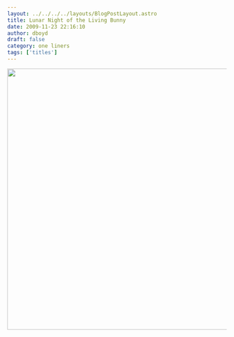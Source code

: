 ```yaml
---
layout: ../../../../layouts/BlogPostLayout.astro
title: Lunar Night of the Living Bunny
date: 2009-11-23 22:16:10
author: dboyd
draft: false
category: one liners
tags: ['titles']
---
```

<img
    src="https://img.danaboyd.com/images/2009/11/lunarBunny.jpg"
    alt=""
    style="width: auto; height: clamp(0px, 95vh, 600px);"
/>

